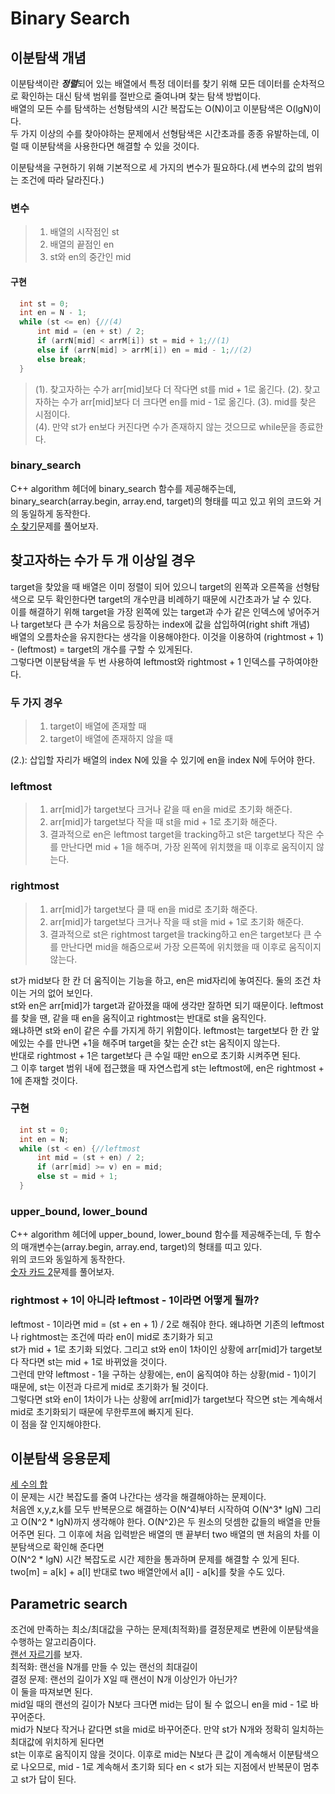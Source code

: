 # Binary Search
## 이분탐색 개념
이분탐색이란 ***정렬***되어 있는 배열에서 특정 데이터를 찾기 위해 모든 데이터를 순차적으로 확인하는 대신 탐색 범위를 절반으로 줄여나며 찾는 탐색 방법이다.         
배열의 모든 수를 탐색하는 선형탐색의 시간 복잡도는 O(N)이고 이분탐색은 O(lgN)이다.       
두 가지 이상의 수를 찾아야하는 문제에서 선형탐색은 시간초과를 종종 유발하는데, 이럴 때 이분탐색을 사용한다면 해결할 수 있을 것이다.          
           
이분탐색을 구현하기 위해 기본적으로 세 가지의 변수가 필요하다.(세 변수의 값의 범위는 조건에 따라 달라진다.)     
### 변수     
> 1. 배열의 시작점인 st       
> 2. 배열의 끝점인 en      
> 3. st와 en의 중간인 mid            
#### 구현     
          
```cpp
  int st = 0;
  int en = N - 1;
  while (st <= en) {//(4)
	  int mid = (en + st) / 2;
	  if (arrN[mid] < arrM[i]) st = mid + 1;//(1)
	  else if (arrN[mid] > arrM[i]) en = mid - 1;//(2)
	  else break;
  }
```    
          
> (1). 찾고자하는 수가 arr[mid]보다 더 작다면 st를 mid + 1로 옮긴다. 
> (2). 찾고자하는 수가 arr[mid]보다 더 크다면 en를 mid - 1로 옮긴다. 
> (3). mid를 찾은 시점이다.       
> (4). 만약 st가 en보다 커진다면 수가 존재하지 않는 것으므로 while문을 종료한다.     
          
### binary_search
C++ algorithm 헤더에 binary_search 함수를 제공해주는데, binary_search(array.begin, array.end, target)의 형태를 띠고 있고 위의 코드와 거의 동일하게 동작한다.         
[수 찾기](https://www.acmicpc.net/problem/1920)문제를 풀어보자.         
           
## 찾고자하는 수가 두 개 이상일 경우     
target을 찾았을 때 배열은 이미 정렬이 되어 있으니 target의 왼쪽과 오른쪽을 선형탐색으로 모두 확인한다면 target의 개수만큼 비례하기 때문에 시간초과가 날 수 있다.         
이를 해결하기 위해 target을 가장 왼쪽에 있는 target과 수가 같은 인덱스에 넣어주거나 target보다 큰 수가 처음으로 등장하는 index에 값을 삽입하여(right shift 개념)          
배열의 오름차순을 유지한다는 생각을 이용해야한다. 이것을 이용하여 (rightmost + 1) - (leftmost) = target의 개수를 구할 수 있게된다.          
그렇다면 이분탐색을 두 번 사용하여 leftmost와 rightmost + 1 인덱스를 구하여야한다.      
          
### 두 가지 경우       
> 1. target이 배열에 존재할 때               
> 2. target이 배열에 존재하지 않을 때         
               
(2.): 삽입할 자리가 배열의 index N에 있을 수 있기에 en을 index N에 두어야 한다.               
### leftmost        
> 1. arr[mid]가 target보다 크거나 같을 때 en을 mid로 초기화 해준다.                 
> 2. arr[mid]가 target보다 작을 때 st을 mid + 1로 초기화 해준다.                
> 3. 결과적으로 en은 leftmost target을 tracking하고 st은 target보다 작은 수를 만난다면 mid + 1을 해주며, 가장 왼쪽에 위치했을 때 이후로 움직이지 않는다.          
 
### rightmost        
> 1. arr[mid]가 target보다 클 때 en을 mid로 초기화 해준다.     
> 2. arr[mid]가 target보다 크거나 작을 때 st을 mid + 1로 초기화 해준다.        
> 3. 결과적으로 st은 rightmost target을 tracking하고 en은 target보다 큰 수를 만난다면 mid을 해줌으로써 가장 오른쪽에 위치했을 때 이후로 움직이지 않는다.             
               
st가 mid보다 한 칸 더 움직이는 기능을 하고, en은 mid자리에 놓여진다. 둘의 조건 차이는 거의 없어 보인다.            
st와 en은 arr[mid]가 target과 같아졌을 때에 생각만 잘하면 되기 때문이다. leftmost를 찾을 땐, 같을 때 en을 움직이고 rightmost는 반대로 st을 움직인다.         
왜냐하면 st와 en이 같은 수를 가지게 하기 위함이다. leftmost는 target보다 한 칸 앞에있는 수를 만나면 +1을 해주며 target을 찾는 순간 st는 움직이지 않는다.        
반대로 rightmost + 1은 target보다 큰 수일 때만 en으로 초기화 시켜주면 된다.              
그 이후 target 범위 내에 접근했을 때 자연스럽게 st는 leftmost에, en은 rightmost + 1에 존재할 것이다.        

### 구현
```cpp
  int st = 0;
  int en = N;
  while (st < en) {//leftmost
	  int mid = (st + en) / 2;
	  if (arr[mid] >= v) en = mid;
	  else st = mid + 1;
  }
```
              
### upper_bound, lower_bound          
C++ algorithm 헤더에 upper_bound, lower_bound 함수를 제공해주는데, 두 함수의 매개변수는(array.begin, array.end, target)의 형태를 띠고 있다.       
위의 코드와 동일하게 동작한다.         
[숫자 카드 2](https://www.acmicpc.net/problem/10816)문제를 풀어보자.    

### rightmost + 1이 아니라 leftmost - 1이라면 어떻게 될까?    
leftmost - 1이라면 mid = (st + en + 1) / 2로 해줘야 한다. 왜냐하면 기존의 leftmost나 rightmost는 조건에 따라 en이 mid로 초기화가 되고     
st가 mid + 1로 초기화 되었다. 그리고 st와 en이 1차이인 상황에 arr[mid]가 target보다 작다면 st는 mid + 1로 바뀌었을 것이다.     
그런데 만약 leftmost - 1을 구하는 상황에는, en이 움직여야 하는 상황(mid - 1)이기 때문에, st는 이전과 다르게 mid로 초기화가 될 것이다.          
그렇다면 st와 en이 1차이가 나는 상황에 arr[mid]가 target보다 작으면 st는 계속해서 mid로 초기화되기 때문에 무한루프에 빠지게 된다.      
이 점을 잘 인지해야한다.      

## 이분탐색 응용문제
[세 수의 합](https://www.acmicpc.net/problem/2295)      
이 문제는 시간 복잡도를 줄여 나간다는 생각을 해결해야하는 문제이다.     
처음엔 x,y,z,k를 모두 반복문으로 해결하는 O(N^4)부터 시작하여 O(N^3* lgN) 그리고 O(N^2 * lgN)까지 생각해야 한다.
O(N^2)은 두 원소의 덧셈한 값들의 배열을 만들어주면 된다. 그 이후에 처음 입력받은 배열의 맨 끝부터 two 배열의 맨 처음의 차를 이분탐색으로 확인해 준다면      
O(N^2 * lgN) 시간 복잡도로 시간 제한을 통과하며 문제를 해결할 수 있게 된다. 
two[m] = a[k] + a[l] 반대로 two 배열안에서 a[l] - a[k]를 찾을 수도 있다.     

## Parametric search      
조건에 만족하는 최소/최대값을 구하는 문제(최적화)를 결정문제로 변환에 이분탐색을 수행하는 알고리즘이다.    
[랜선 자르기](https://www.acmicpc.net/problem/1654)를 보자.      
최적화: 랜선을 N개를 만들 수 있는 랜선의 최대길이     
결정 문제: 랜선의 길이가 X일 때 랜선이 N개 이상인가 아닌가?     
이 둘을 따져보면 된다.     
mid일 때의 랜선의 길이가 N보다 크다면 mid는 답이 될 수 없으니 en을 mid - 1로 바꾸어준다.     
mid가 N보다 작거나 같다면 st을 mid로 바꾸어준다. 만약 st가 N개와 정확히 일치하는 최대값에 위치하게 된다면     
st는 이후로 움직이지 않을 것이다. 
이후로 mid는 N보다 큰 값이 계속해서 이분탐색으로 나오므로, mid - 1로 계속해서 초기화 되다 en < st가 되는 지점에서 반복문이 멈추고 st가 답이 된다.       
      
